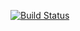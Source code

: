 [![Build Status](https://travis-ci.com/Miroshinsv/java_work.svg?branch=LinkedList)](https://travis-ci.com/Miroshinsv/java_work)
